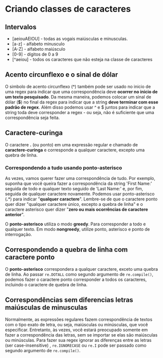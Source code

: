 # Criando classes de caracteres

## Intervalos

- \[aeiouAEIOU\] - todas as vogais maiúsculas e minusculas.
- \[a-z\] - alfabeto minusculo
- \[A-Z\] - alfabeto maiúsculo
- \[0-9\] - dígitos de 0 a 9
- \[^aeiou\] - todos os caracteres que não esteja na classe de caracteres

## Acento circunflexo e o sinal de dólar

O simbolo de acento circunflexo (**^**) também pode ser usado no inicio de uma regex para indicar que uma correspondência deve **ocorrer no inicio de um texto pesquisado**. Da mesma maneira, podemos colocar um sinal de dólar (**$**) no final da regex para indicar que a string **deve terminar com esse padrão de regex**. Além disso podemos usar ^ e $ juntos para indicar que a string toda deve corresponder a regex - ou seja, não é suficiente que uma correspondência seja feita.

## Caractere-curinga

O caractere **.** (ou ponto) em uma expressão regular e chamado de **caractere-curinga** e corresponde a qualquer caractere, excepto uma quebra de linha.

### Correspondendo a tudo usando ponto-asterisco

As vezes, vamos querer fazer uma correspondência de tudo. Por exemplo, suponha que você queira fazer a correspondência da string 'First Name:' seguida de todo e qualquer texto seguido de 'Last Name:' e, por fim, seguida de qualquer caractere novamente. Podemos usar ponto-asterisco (**.***) para indicar "**qualquer caractere**". Lembre-se de que o caractere ponto quer dizer "qualquer caractere único, excepto a quebra de linha" e o caractere asterisco quer dizer "**zero ou mais ocorrências de caractere anterior**".

O **ponto-asterisco** utiliza o modo **greedy**. Para corresponder a todo e qualquer texto. Em modo **nongreedy**, utilize ponto, asterisco e ponto de interrogação.

## Correspondendo a quebra de linha com caractere ponto

O **ponto-asterisco** correspondera a qualquer caractere, exceto uma quebra de linha. Ao passar `re.DOTALL` como segundo argumento de `re.compile()`, podemos fazer o caractere ponto corresponder a todos os caracteres, incluindo o caractere de quebra de linha.

## Correspondências sem diferencias letras maiúsculas de minusculas

Normalmente, as expressões regulares fazem correspondência de textos com o tipo exato de letra, ou seja, maiúsculas ou minúsculas, que você especificar. Entretanto, às vezes, você estará preocupado somente em fazer a correspondência das letras, sem se importar se elas são maiúsculas ou minúsculas. Para fazer sua regex ignorar as diferenças entre as letras (ser case-insensitive) , `re.IGNORECASE` ou `re.I` pode ser passado como segundo argumento de `re.compile()`.